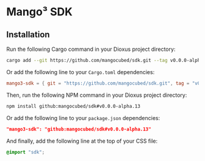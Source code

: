 # Mango³ SDK

## Installation

Run the following Cargo command in your Dioxus project directory:

```bash
cargo add --git https://github.com/mangocubed/sdk.git --tag v0.0.0-alpha.13
```

Or add the following line to your `Cargo.toml` dependencies:

```toml
mango3-sdk = { git = "https://github.com/mangocubed/sdk.git", tag = "v0.0.0-alpha.13" }
```

Then, run the following NPM command in your Dioxus project directory:

```bash
npm install github:mangocubed/sdk#v0.0.0-alpha.13
```

Or add the following line to your `package.json` dependencies:

```json
"mango3-sdk": "github:mangocubed/sdk#v0.0.0-alpha.13"
```

And finally, add the following line at the top of your CSS file:

```css
@import "sdk";
```
